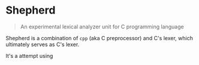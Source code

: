 # Shepherd
> An experimental lexical analyzer unit for C programming language

Shepherd is a combination of `cpp` (aka C preprocessor) and C's lexer, which ultimately serves as C's lexer.

It's a attempt using
